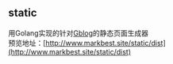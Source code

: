 ## static
用Golang实现的针对[Gblog](https://github.com/markbest/golang_blog)的静态页面生成器  
预览地址：[http://www.markbest.site/static/dist](http://www.markbest.site/static/dist)
